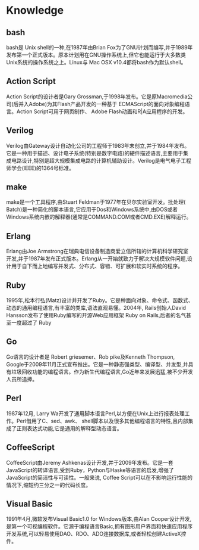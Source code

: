 # Knowledge

## bash
bash是 Unix shell的一种,在1987年由Brian Fox为了GNU计划而编写,并于1989年发布第一个正式版本。原本计划用在GNU操作系统上,但它也能运行于大多数类Unix系统的操作系统之上。Linux与 Mac OSX v10.4都将bash作为默认shell。

## Action Script
Action Script的设计者是Gary Grossman,于1998年发布。它是原Macromedia公司(后并入Adobe)为其Flash产品开发的一种基于 ECMAScript的面向对象编程语言。Action Script可用于网页制作、 Adobe Flash动画和R|A应用程序的开发。

## Verilog
Verilog由Gateway设计自动化公司的工程师于1983年末创立,并于1984年发布。它是一种用于描述、设计电子系统(特别是数字电路)的硬件描述语言,主要用于集成电路设计,特别是超大规模集成电路的计算机辅助设计。Verilog是电气电子工程师学会(lEEE)的1364号标准。

## make
make是一个工具程序,由Stuart Feldman于1977年在贝尔实验室开发。批处理( Batch)是一种简化的脚本语言,它应用于Dos和Windows系统中,由DOS或者 Windows系统内嵌的解释器(通常是COMMAND.COM或者CMD.EXE)解释运行。

## Erlang
Erlang由Joe Armstrong在瑞典电信设备制造商爱立信所辖的计算机科学研究室开发,并于1987年发布正式版本。Erlang从一开始就致力于解决大规模软件问题,设计用于自下而上地编写并发式、分布式、容错、可扩展和软实时系统的程序。

## Ruby
1995年,松本行弘(Matz)设计并开发了Ruby。它是种面向对象、命令式、函数式、动态的通用编程语言,有丰富的类库,语法直观易懂。2004年, Rails创始人David Hansson发布了使用Ruby编写的开源Web应用框架 Ruby on Rails,后者的名气甚至一度超过了 Ruby

## Go
Go语言的设计者是 Robert griesemer、Rob pike及Kenneth Thompson, Google于2009年11月正式宣布推出。它是一种静态强类型、编译型、并发型,并具有垃圾回收功能的编程语言。作为新生代编程语言,Go近年来发展迅猛,被不少开发人员所追捧。

## Perl
1987年12月, Larry Wa开发了通用脚本语言Perl,以方便在Unⅸ上进行报表处理工作。Perl借用了C、sed、awk、 shell脚本以及很多其他编程语言的特性,且内部集成了正则表达式功能,它是通用的解释型动态语言。

## CoffeeScript
CoffeeScript由Jeremy Ashkenas设计开发,并于2009年发布。它是一套JavaScript的转译语言,受到Ruby，Python与Haske等语言的启发,增强了JavaScript的简洁性与可读性。一般来说, Coffee Script可以在不影响运行性能的情况下,缩短约三分之一的代码长度。

## Visual Basic
1991年4月,微软发布Visual Basic1.0 for Windows版本,由Alan Cooper设计开发,是第一个可视编程软件。它源于编程语言Basic,拥有图形用户界面和快速应用程序开发系统,可以轻易使用DAO、RDO、ADO连接数据库,或者轻松创建ActiveX控件。